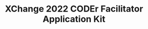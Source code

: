 ---
title: XChange 2022 CODEr Facilitator Application Kit
redirect_to: https://drive.google.com/drive/folders/1mtdqYEfAScgrWdlROkLsVr6KesT04r0-?usp=sharing
redirect_from: 
  - /XChange2022FaciAppKitCODEr
  - /xchange2022faciappkitcoder
---